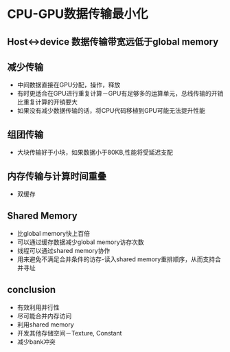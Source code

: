 # CPU-GPU数据传输最小化
## Host<->device 数据传输带宽远低于global memory
## 减少传输
* 中间数据直接在GPU分配，操作，释放
* 有时更适合在GPU进行重复计算－GPU有足够多的运算单元，总线传输的开销比重复计算的开销要大
* 如果没有减少数据传输的话，将CPU代码移植到GPU可能无法提升性能
## 组团传输
* 大块传输好于小块，如果数据小于80KB,性能将受延迟支配
## 内存传输与计算时间重叠
* 双缓存

## Shared Memory
* 比global memory快上百倍
* 可以通过缓存数据减少global memory访存次数
* 线程可以通过shared memory协作
* 用来避免不满足合并条件的访存-读入shared memory重排顺序，从而支持合并寻址

## conclusion
* 有效利用并行性
* 尽可能合并内存访问
* 利用shared memory
* 开发其他存储空间－Texture, Constant
* 减少bank冲突
